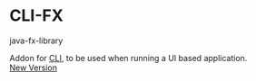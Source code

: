 # CLI-FX
java-fx-library

Addon for [CLI](https://github.com/wnebyte/CLI), to be used when running a UI based application.<br>
[New Version](https://github.com/wnebyte/j-shell)

